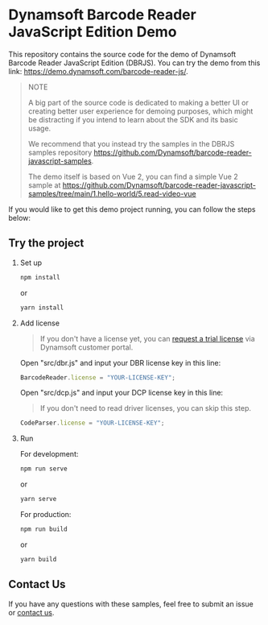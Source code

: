 # Dynamsoft Barcode Reader JavaScript Edition Demo

This repository contains the source code for the demo of Dynamsoft Barcode Reader JavaScript Edition (DBRJS). You can try the demo from this link:
https://demo.dynamsoft.com/barcode-reader-js/.

> NOTE
>
> A big part of the source code is dedicated to making a better UI or creating better user experience for demoing purposes, which might be distracting if you intend to learn about the SDK and its basic usage.
>
> We recommend that you instead try the samples in the DBRJS samples repository https://github.com/Dynamsoft/barcode-reader-javascript-samples.
>
> The demo itself is based on Vue 2, you can find a simple Vue 2 sample at https://github.com/Dynamsoft/barcode-reader-javascript-samples/tree/main/1.hello-world/5.read-video-vue

If you would like to get this demo project running, you can follow the steps below:

## Try the project

1. Set up

    ```cmd
    npm install
    ```
    or
    ```cmd
    yarn install
    ```

2. Add license

    > If you don't have a license yet, you can [request a trial license](https://www.dynamsoft.com/customer/license/trialLicense?product=dbr&package=js&utm_source=sampleReadme) via Dynamsoft customer portal.

    Open "src/dbr.js" and input your DBR license key in this line:

    ```js
    BarcodeReader.license = "YOUR-LICENSE-KEY";
    ```

    Open "src/dcp.js" and input your DCP license key in this line:

    > If you don't need to read driver licenses, you can skip this step.

    ```js
    CodeParser.license = "YOUR-LICENSE-KEY";
    ```

3. Run

    For development:

    ```cmd
    npm run serve
    ```
    or
    ```cmd
    yarn serve
    ```
    
    For production:

    ```cmd
    npm run build
    ```
    or
    ```cmd
    yarn build
    ```

## Contact Us

If you have any questions with these samples, feel free to submit an issue or [contact us](https://www.dynamsoft.com/company/contact/).

